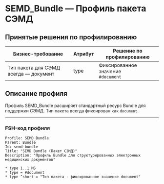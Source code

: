# SEMD_Bundle — Профиль пакета СЭМД

## Принятые решения по профилированию

| Бизнес-требование | Атрибут | Решение по профилированию |
|-------------------|---------|---------------------------|
| Тип пакета для СЭМД всегда — документ | type | Фиксированное значение <br/> <code>#document</code> |

## Описание профиля

Профиль SEMD_Bundle расширяет стандартный ресурс Bundle для поддержки СЭМД. Тип пакета всегда фиксирован как <code>document</code>.

---

### FSH-код профиля

```fsh
Profile: SEMD_Bundle
Parent: Bundle
Id: semd-bundle
Title: "SEMD Bundle (Пакет СЭМД)"
Description: "Профиль Bundle для структурированных электронных медицинских документов"

* type 1..1 MS
* type = #document
* type ^short = "Тип пакета - фиксированное значение document" 